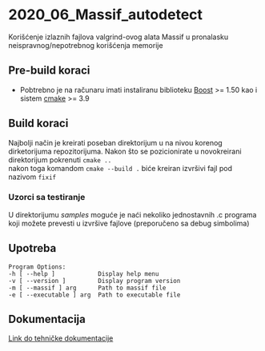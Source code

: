 # 2020_06_Massif_autodetect
Korišćenje izlaznih fajlova valgrind-ovog alata Massif u pronalasku neispravnog/nepotrebnog korišćenja memorije

## Pre-build koraci
* Pobtrebno je na računaru imati instaliranu biblioteku [Boost](https://www.boost.org/) >= 1.50
kao i sistem [cmake](https://www.cmake.org) >= 3.9
## Build koraci
Najbolji način je kreirati poseban direktorijum u na nivou korenog dirketorijuma repozitorijuma.
Nakon što se pozicionirate u novokreirani direktorijum pokrenuti 
``cmake ..``  
nakon toga komandom ``cmake --build .`` biće kreiran izvršivi fajl pod nazivom `fixif`
### Uzorci sa testiranje  
U direktorijumu *samples* moguće je naći nekoliko jednostavnih .c programa koji možete prevesti u izvršive fajlove (preporučeno sa debug simbolima)
   
## Upotreba
    Program Options:  
    -h [ --help ]            Display help menu  
    -v [ --version ]         Display program version
    -m [ --massif ] arg      Path to massif file
    -e [ --executable ] arg  Path to executable file
    
    
## Dokumentacija 
   [Link do tehničke dokumentacije](http://alas.matf.bg.ac.rs/~mi16077/doxy_docs/html/)
